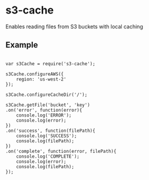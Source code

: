 # s3-cache
Enables reading files from S3 buckets with local caching

## Example
```node

var s3Cache = require('s3-cache');

s3Cache.configureAWS({
    region: 'us-west-2'
});

s3Cache.configureCacheDir('/');

s3Cache.getFile('bucket', 'key')
.on('error', function(error){
    console.log('ERROR');
    console.log(error);
})
.on('success', function(filePath){
    console.log('SUCCESS');
    console.log(filePath);
})
.on('complete', function(error, filePath){
    console.log('COMPLETE');
    console.log(error);
    console.log(filePath);
});

```

